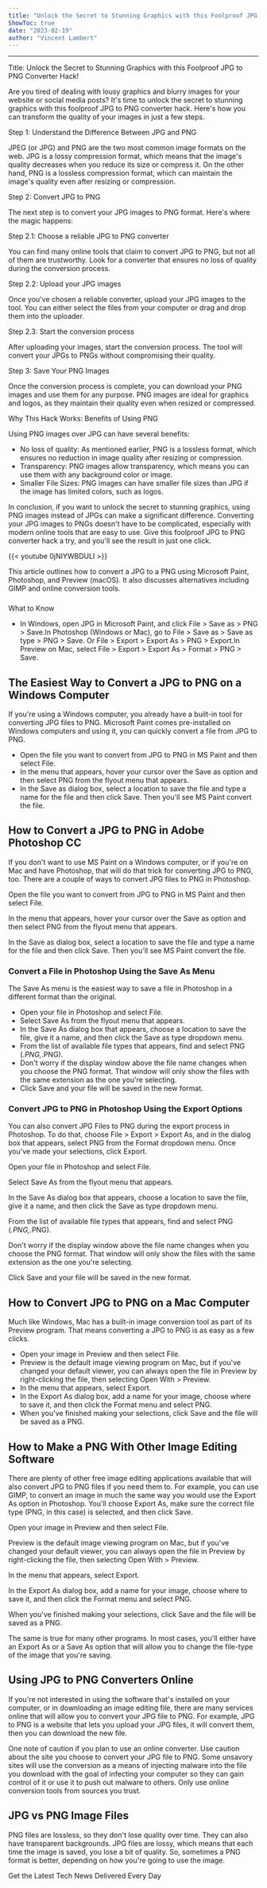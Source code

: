 ```yaml
---
title: "Unlock the Secret to Stunning Graphics with this Foolproof JPG to PNG Converter Hack!"
ShowToc: true 
date: "2023-02-19"
author: "Vincent Lambert"
---
```

*****
Title: Unlock the Secret to Stunning Graphics with this Foolproof JPG to PNG Converter Hack!

Are you tired of dealing with lousy graphics and blurry images for your website or social media posts? It's time to unlock the secret to stunning graphics with this foolproof JPG to PNG converter hack. Here's how you can transform the quality of your images in just a few steps.

Step 1: Understand the Difference Between JPG and PNG

JPEG (or JPG) and PNG are the two most common image formats on the web. JPG is a lossy compression format, which means that the image's quality decreases when you reduce its size or compress it. On the other hand, PNG is a lossless compression format, which can maintain the image's quality even after resizing or compression.

Step 2: Convert JPG to PNG

The next step is to convert your JPG images to PNG format. Here's where the magic happens:

Step 2.1: Choose a reliable JPG to PNG converter

You can find many online tools that claim to convert JPG to PNG, but not all of them are trustworthy. Look for a converter that ensures no loss of quality during the conversion process.

Step 2.2: Upload your JPG images

Once you've chosen a reliable converter, upload your JPG images to the tool. You can either select the files from your computer or drag and drop them into the uploader.

Step 2.3: Start the conversion process

After uploading your images, start the conversion process. The tool will convert your JPGs to PNGs without compromising their quality.

Step 3: Save Your PNG Images

Once the conversion process is complete, you can download your PNG images and use them for any purpose. PNG images are ideal for graphics and logos, as they maintain their quality even when resized or compressed.

Why This Hack Works: Benefits of Using PNG

Using PNG images over JPG can have several benefits:

- No loss of quality: As mentioned earlier, PNG is a lossless format, which ensures no reduction in image quality after resizing or compression.
- Transparency: PNG images allow transparency, which means you can use them with any background color or image.
- Smaller File Sizes: PNG images can have smaller file sizes than JPG if the image has limited colors, such as logos.

In conclusion, if you want to unlock the secret to stunning graphics, using PNG images instead of JPGs can make a significant difference. Converting your JPG images to PNGs doesn't have to be complicated, especially with modern online tools that are easy to use. Give this foolproof JPG to PNG converter hack a try, and you'll see the result in just one click.

{{< youtube 0jNIYWBDULI >}} 




This article outlines how to convert a JPG to a PNG using Microsoft Paint, Photoshop, and Preview (macOS). It also discusses alternatives including GIMP and online conversion tools.

 
### 
What to Know
 
- In Windows, open JPG in Microsoft Paint, and click File > Save as > PNG > Save.In Photoshop (Windows or Mac), go to File > Save as > Save as type > PNG > Save. Or File > Export > Export As > PNG > Export.In Preview on Mac, select File > Export > Export As > Format > PNG > Save.

 
##   The Easiest Way to Convert a JPG to PNG on a Windows Computer  
 

If you're using a Windows computer, you already have a built-in tool for converting JPG files to PNG. Microsoft Paint comes pre-installed on Windows computers and using it, you can quickly convert a file from JPG to PNG.

 
- Open the file you want to convert from JPG to PNG in MS Paint and then select File.
 - In the menu that appears, hover your cursor over the Save as option and then select PNG from the flyout menu that appears.
 - In the Save as dialog box, select a location to save the file and type a name for the file and then click Save. Then you'll see MS Paint convert the file.

 
##   How to Convert a JPG to PNG in Adobe Photoshop CC  
 

If you don't want to use MS Paint on a Windows computer, or if you're on Mac and have Photoshop, that will do that trick for converting JPG to PNG, too. There are a couple of ways to convert JPG files to PNG in Photoshop.

 

Open the file you want to convert from JPG to PNG in MS Paint and then select File.

 

In the menu that appears, hover your cursor over the Save as option and then select PNG from the flyout menu that appears.

 

In the Save as dialog box, select a location to save the file and type a name for the file and then click Save. Then you'll see MS Paint convert the file.

 
###   Convert a File in Photoshop Using the Save As Menu  
 

The Save As menu is the easiest way to save a file in Photoshop in a different format than the original.

 
- Open your file in Photoshop and select File.
 - Select Save As from the flyout menu that appears.
 - In the Save As dialog box that appears, choose a location to save the file, give it a name, and then click the Save as type dropdown menu.
 - From the list of available file types that appears, find and select PNG (*.PNG,*.PNG).
 - Don't worry if the display window above the file name changes when you choose the PNG format. That window will only show the files with the same extension as the one you're selecting.
 - Click Save and your file will be saved in the new format.

 
###   Convert JPG to PNG in Photoshop Using the Export Options  
 

You can also convert JPG Files to PNG during the export process in Photoshop. To do that, choose File > Export > Export As, and in the dialog box that appears, select PNG  from the Format dropdown menu. Once you've made your selections, click Export.

 

Open your file in Photoshop and select File.

 

Select Save As from the flyout menu that appears.

 

In the Save As dialog box that appears, choose a location to save the file, give it a name, and then click the Save as type dropdown menu.

 

From the list of available file types that appears, find and select PNG (*.PNG,*.PNG).

 
Don't worry if the display window above the file name changes when you choose the PNG format. That window will only show the files with the same extension as the one you're selecting.
 

Click Save and your file will be saved in the new format.

 
##   How to Convert JPG to PNG on a Mac Computer  
 

Much like Windows, Mac has a built-in image conversion tool as part of its Preview program. That means converting a JPG to PNG is as easy as a few clicks.

 
- Open your image in Preview and then select File.
 - Preview is the default image viewing program on Mac, but if you've changed your default viewer, you can always open the file in Preview by right-clicking the file, then selecting Open With > Preview.
 - In the menu that appears, select Export.
 - In the Export As dialog box, add a name for your image, choose where to save it, and then click the Format menu and select PNG.
 - When you've finished making your selections, click Save and the file will be saved as a PNG.

 
##   How to Make a PNG With Other Image Editing Software  
 

There are plenty of other free image editing applications available that will also convert JPG to PNG files if you need them to. For example, you can use GIMP, to convert an image in much the same way you would use the Export As option in Photoshop. You'll choose Export As, make sure the correct file type (PNG, in this case) is selected, and then click Save.

 

Open your image in Preview and then select File.

 
Preview is the default image viewing program on Mac, but if you've changed your default viewer, you can always open the file in Preview by right-clicking the file, then selecting Open With > Preview.
 

In the menu that appears, select Export.

 

In the Export As dialog box, add a name for your image, choose where to save it, and then click the Format menu and select PNG.

 

When you've finished making your selections, click Save and the file will be saved as a PNG.

 

The same is true for many other programs. In most cases, you'll either have an Export As or a Save As option that will allow you to change the file-type of the image that you're saving.

 
##   Using JPG to PNG Converters Online  
 

If you're not interested in using the software that's installed on your computer, or in downloading an image editing file, there are many services online that will allow you to convert your JPG file to PNG. For example, JPG to PNG is a website that lets you upload your JPG files, it will convert them, then you can download the new file.

 

One note of caution if you plan to use an online converter. Use caution about the site you choose to convert your JPG file to PNG. Some unsavory sites will use the conversion as a means of injecting malware into the file you download with the goal of infecting your computer so they can gain control of it or use it to push out malware to others. Only use online conversion tools from sources you trust.

 
##   JPG vs PNG Image Files  
 

PNG files are lossless, so they don't lose quality over time. They can also have transparent backgrounds. JPG files are lossy, which means that each time the image is saved, you lose a bit of quality. So, sometimes a PNG format is better, depending on how you're going to use the image.

 

Get the Latest Tech News Delivered Every Day




